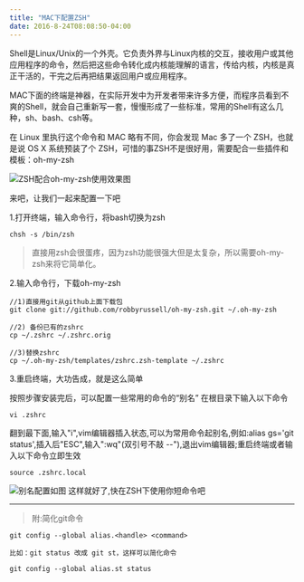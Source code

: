 ```yaml
---
title: "MAC下配置ZSH"
date: 2016-8-24T08:08:50-04:00
---
```


Shell是Linux/Unix的一个外壳。它负责外界与Linux内核的交互，接收用户或其他应用程序的命令，然后把这些命令转化成内核能理解的语言，传给内核，内核是真正干活的，干完之后再把结果返回用户或应用程序。

MAC下面的终端是神器，在实际开发中为开发者带来许多方便，而程序员看到不爽的Shell，就会自己重新写一套，慢慢形成了一些标准，常用的Shell有这么几种，sh、bash、csh等。

在 Linux 里执行这个命令和 MAC 略有不同，你会发现 Mac 多了一个 ZSH，也就是说 OS X 系统预装了个 ZSH，可惜的事ZSH不是很好用，需要配合一些插件和模板：oh-my-zsh

![ZSH配合oh-my-zsh使用效果图](http://upload-images.jianshu.io/upload_images/1712780-0d009c638e8b94eb.jpg?imageMogr2/auto-orient/strip%7CimageView2/2/w/1240)

来吧，让我们一起来配置一下吧

1.打开终端，输入命令行，将bash切换为zsh
```
chsh -s /bin/zsh
```
>直接用zsh会很蛋疼，因为zsh功能很强大但是太复杂，所以需要oh-my-zsh来将它简单化。

2.输入命令行，下载oh-my-zsh
```
//1)直接用git从github上面下载包
git clone git://github.com/robbyrussell/oh-my-zsh.git ~/.oh-my-zsh 
```
```
//2) 备份已有的zshrc
cp ~/.zshrc ~/.zshrc.orig
```
```
//3)替换zshrc
cp ~/.oh-my-zsh/templates/zshrc.zsh-template ~/.zshrc
```
3.重启终端，大功告成，就是这么简单

按照步骤安装完后，可以配置一些常用的命令的“别名”
在根目录下输入以下命令
```
vi .zshrc
```
翻到最下面,输入"i",vim编辑器插入状态,可以为常用命令起别名,例如:alias gs='git status',插入后"ESC",输入":wq"(双引号不敲 --"),退出vim编辑器;重启终端或者输入以下命令立即生效
```
source .zshrc.local
```
![别名配置如图](http://upload-images.jianshu.io/upload_images/1712780-9e5568668755fa8c.jpg?imageMogr2/auto-orient/strip%7CimageView2/2/w/1240)
这样就好了,快在ZSH下使用你短命令吧
***
>附:简化git命令

```
git config --global alias.<handle> <command>

比如：git status 改成 git st，这样可以简化命令

git config --global alias.st status
```

